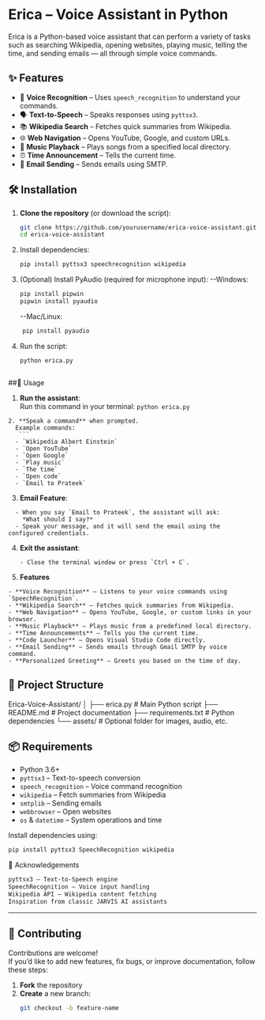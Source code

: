 # Erica – Voice Assistant in Python

Erica is a Python-based voice assistant that can perform a variety of tasks such as searching Wikipedia, opening websites, playing music, telling the time, and sending emails — all through simple voice commands.

## ✨ Features

- 🎤 **Voice Recognition** – Uses `speech_recognition` to understand your commands.
- 🗣 **Text-to-Speech** – Speaks responses using `pyttsx3`.
- 📚 **Wikipedia Search** – Fetches quick summaries from Wikipedia.
- 🌐 **Web Navigation** – Opens YouTube, Google, and custom URLs.
- 🎵 **Music Playback** – Plays songs from a specified local directory.
- ⏰ **Time Announcement** – Tells the current time.
- 📧 **Email Sending** – Sends emails using SMTP.

## 🛠 Installation

1. **Clone the repository** (or download the script):
   ```bash
   git clone https://github.com/yourusername/erica-voice-assistant.git
   cd erica-voice-assistant
2. Install dependencies:
   ```bash
   pip install pyttsx3 speechrecognition wikipedia

3. (Optional) Install PyAudio (required for microphone input):
   --Windows:
     ```bash
     pip install pipwin
     pipwin install pyaudio
     ```
    --Mac/Linux:
  ```bash
      pip install pyaudio
```
4. Run the script:
    ```bash
   python erica.py



##🚀 Usage

1. **Run the assistant**:  
   Run this command in your terminal: `python erica.py`
 ```
2. **Speak a command** when prompted.  
   Example commands:
    ```
   - `Wikipedia Albert Einstein`  
   - `Open YouTube`  
   - `Open Google`  
   - `Play music`  
   - `The time`  
   - `Open code`  
   - `Email to Prateek`
 ```
3. **Email Feature**:
 ```
   - When you say `Email to Prateek`, the assistant will ask:  
     *What should I say?*  
   - Speak your message, and it will send the email using the configured credentials.
 ```
4. **Exit the assistant**:
    ```
   - Close the terminal window or press `Ctrl + C`.

5. **Features**
```
- **Voice Recognition** – Listens to your voice commands using `SpeechRecognition`.
- **Wikipedia Search** – Fetches quick summaries from Wikipedia.
- **Web Navigation** – Opens YouTube, Google, or custom links in your browser.
- **Music Playback** – Plays music from a predefined local directory.
- **Time Announcements** – Tells you the current time.
- **Code Launcher** – Opens Visual Studio Code directly.
- **Email Sending** – Sends emails through Gmail SMTP by voice command.
- **Personalized Greeting** – Greets you based on the time of day.
```
## 📂 Project Structure

Erica-Voice-Assistant/
│
├── erica.py # Main Python script
├── README.md # Project documentation
├── requirements.txt # Python dependencies
└── assets/ # Optional folder for images, audio, etc.

## 📦 Requirements

- Python 3.6+
- `pyttsx3` – Text-to-speech conversion
- `speech_recognition` – Voice command recognition
- `wikipedia` – Fetch summaries from Wikipedia
- `smtplib` – Sending emails
- `webbrowser` – Open websites
- `os` & `datetime` – System operations and time

Install dependencies using:

```bash
pip install pyttsx3 SpeechRecognition wikipedia
```
🙌 Acknowledgements
```bash
pyttsx3 – Text-to-Speech engine
SpeechRecognition – Voice input handling
Wikipedia API – Wikipedia content fetching
Inspiration from classic JARVIS AI assistants
```
---

## 🤝 Contributing

Contributions are welcome!  
If you’d like to add new features, fix bugs, or improve documentation, follow these steps:

1. **Fork** the repository  
2. **Create** a new branch:  
   ```bash
   git checkout -b feature-name


    

